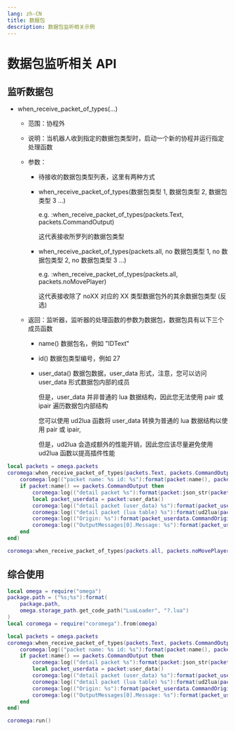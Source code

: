 ```yaml
---
lang: zh-CN
title: 数据包
description: 数据包监听相关示例
---
```


# 数据包监听相关 API

## 监听数据包

- when_receive_packet_of_types(...)

  - 范围：协程外
  - 说明：当机器人收到指定的数据包类型时，启动一个新的协程并运行指定处理函数
  - 参数：

    - 待接收的数据包类型列表，这里有两种方式
    - when_receive_packet_of_types(数据包类型 1, 数据包类型 2, 数据包类型 3 ...)

      e.g. :when_receive_packet_of_types(packets.Text, packets.CommandOutput)

      这代表接收所罗列的数据包类型

    - when_receive_packet_of_types(packets.all, no 数据包类型 1, no 数据包类型 2, no 数据包类型 3 ...)

      e.g. :when_receive_packet_of_types(packets.all, packets.noMovePlayer)

      这代表接收除了 noXX 对应的 XX 类型数据包外的其余数据包类型 (反选)

  - 返回：监听器，监听器的处理函数的参数为数据包，数据包具有以下三个成员函数
    - name() 数据包名，例如 "IDText"
    - id() 数据包类型编号，例如 27
    - user_data() 数据包数据，user_data 形式，注意，您可以访问 user_data 形式数据包内部的成员

      但是，user_data 并非普通的 lua 数据结构，因此您无法使用 pair 或 ipair 遍历数据包内部结构

      您可以使用 ud2lua 函数将 user_data 转换为普通的 lua 数据结构以使用 pair 或 ipair,

      但是，ud2lua 会造成额外的性能开销，因此您应该尽量避免使用 ud2lua 函数以提高插件性能

```lua
local packets = omega.packets
coromega:when_receive_packet_of_types(packets.Text, packets.CommandOutput):start_new(function(packet)
    coromega:log(("packet name: %s id: %s"):format(packet:name(), packet:id()))
    if packet:name() == packets.CommandOutput then
        coromega:log(("detail packet %s"):format(packet:json_str(packet)))
        local packet_userdata = packet:user_data()
        coromega:log(("detail packet (user_data) %s"):format(packet_userdata))
        coromega:log(("detail packet (lua table) %s"):format(ud2lua(packet_userdata)))
        coromega:log(("Origin: %s"):format(packet_userdata.CommandOrigin.Origin))
        coromega:log(("OutputMessages[0].Message: %s"):format(packet_userdata.OutputMessages[1].Message))
    end
end)

coromega:when_receive_packet_of_types(packets.all, packets.noMovePlayer)
```

## 综合使用

```lua
local omega = require("omega")
package.path = ("%s;%s"):format(
    package.path,
    omega.storage_path.get_code_path("LuaLoader", "?.lua")
)
local coromega = require("coromega").from(omega)

local packets = omega.packets
coromega:when_receive_packet_of_types(packets.Text, packets.CommandOutput):start_new(function(packet)
    coromega:log(("packet name: %s id: %s"):format(packet:name(), packet:id()))
    if packet:name() == packets.CommandOutput then
        coromega:log(("detail packet %s"):format(packet:json_str(packet)))
        local packet_userdata = packet:user_data()
        coromega:log(("detail packet (user_data) %s"):format(packet_userdata))
        coromega:log(("detail packet (lua table) %s"):format(ud2lua(packet_userdata)))
        coromega:log(("Origin: %s"):format(packet_userdata.CommandOrigin.Origin))
        coromega:log(("OutputMessages[0].Message: %s"):format(packet_userdata.OutputMessages[1].Message))
    end
end)

coromega:run()
```

